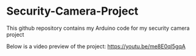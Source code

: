 # Security-Camera-Project
This github repository contains my Arduino code for my security camera project

Below is a video preview of the project:
https://youtu.be/me8E0ql5gqA
